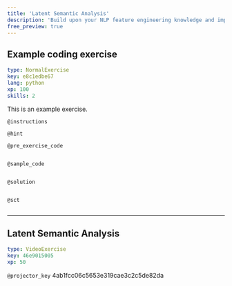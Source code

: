```yaml
---
title: 'Latent Semantic Analysis'
description: 'Build upon your NLP feature engineering knowledge and implement LSA using SciKit-Learn.'
free_preview: true
---
```


## Example coding exercise

```yaml
type: NormalExercise
key: e8c1edbe67
lang: python
xp: 100
skills: 2
```

This is an example exercise.

`@instructions`


`@hint`


`@pre_exercise_code`
```{python}

```

`@sample_code`
```{python}

```

`@solution`
```{python}

```

`@sct`
```{python}

```

---

## Latent Semantic Analysis

```yaml
type: VideoExercise
key: 46e9015005
xp: 50
```

`@projector_key`
4ab1fcc06c5653e319cae3c2c5de82da
